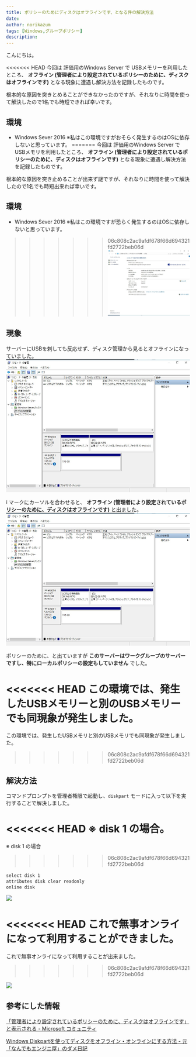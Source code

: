 ```yaml
---
title: ポリシーのためにディスクはオフラインです、となる件の解決方法
date: 
author: norikazum
tags: [Windows,グループポリシー]
description: 
---
```


こんにちは。

<<<<<<< HEAD
今回は 評価用のWindows Server で USBメモリーを利用したところ、 **オフライン (管理者により設定されているポリシーのために、ディスクはオフラインです)** となる現象に遭遇し解決方法を記録したものです。

根本的な原因を突きとめることができなかったのですが、それなりに時間を使って解決したので1名でも時短できれば幸いです。

## 環境
- Windows Sever 2016 ※私はこの環境ですがおそらく発生するのはOSに依存しないと思っています。
=======
今回は 評価用のWindows Server で USBメモリを利用したところ、 **オフライン (管理者により設定されているポリシーのために、ディスクはオフラインです)** となる現象に遭遇し解決方法を記録したものです。

根本的な原因を突き止めることが出来ず謎ですが、それなりに時間を使って解決したので1名でも時短出来れば幸いです。

## 環境
- Windows Sever 2016 ※私はこの環境ですが恐らく発生するのはOSに依存しないと思っています。
>>>>>>> 06c808c2ac9afdf678f66d694321fd2722beb06d
    ![](images/2022-03-03_18h17_46.jpg)

## 現象
サーバーにUSBを刺しても反応せず、ディスク管理から見るとオフラインになっていました。
![](images/2022-03-03_18h14_14.jpg)

i マークにカーソルを合わせると、 **オフライン (管理者により設定されているポリシーのために、ディスクはオフラインです)** と出ました。
![](images/2022-03-03_18h14_14.jpg)

ポリシーのために、と出ていますが **このサーバーはワークグループのサーバーですし、特にローカルポリシーの設定もしていません** でした。

<<<<<<< HEAD
この環境では、発生したUSBメモリーと別のUSBメモリーでも同現象が発生しました。
=======
この環境では、発生したUSBメモリと別のUSBメモリでも同現象が発生しました。
>>>>>>> 06c808c2ac9afdf678f66d694321fd2722beb06d

## 解決方法

コマンドプロンプトを管理者権限で起動し、`diskpart` モードに入って以下を実行することで解決しました。

<<<<<<< HEAD
※ disk 1 の場合。
=======
※ disk 1 の場合
>>>>>>> 06c808c2ac9afdf678f66d694321fd2722beb06d

```
select disk 1
attributes disk clear readonly
online disk
```

![](2022-03-10_16h19_58.jpg)


<<<<<<< HEAD
これで無事オンライになって利用することができました。
=======
これで無事オンライになって利用することが出来ました。
>>>>>>> 06c808c2ac9afdf678f66d694321fd2722beb06d

![](022-03-03_18h17_33.jpg)

## 参考にした情報
[「管理者により設定されているポリシーのために、ディスクはオフラインです」と表示される - Microsoft コミュニティ](https://answers.microsoft.com/ja-jp/windows/forum/all/%E7%AE%A1%E7%90%86%E8%80%85%E3%81%AB%E3%82%88/44306ac2-9f04-4f04-8bac-45d73964f978)

[Windows Diskpartを使ってディスクをオフライン・オンラインにする方法 - 元「なんでもエンジニ屋」のダメ日記](https://nasunoblog.blogspot.com/2016/01/how-to-change-disk-offline-or-online.html)
